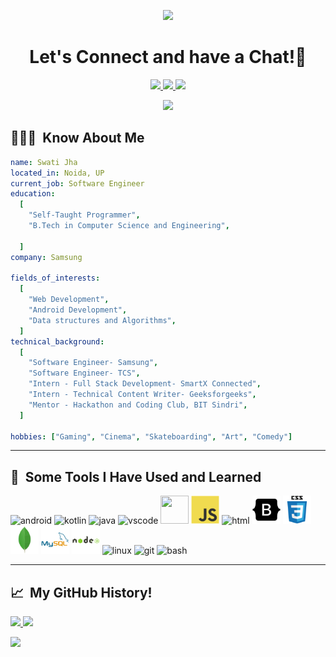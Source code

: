 <p align="center">
  <img src="https://capsule-render.vercel.app/api?text=Hello%20Everyone!&animation=fadeIn&type=waving&color=gradient&height=100&fontColor=black"/>
</p>
<h1 align="center">
  Let's Connect and have a Chat!💬
</h1>

<p align="center">
<a href="https://www.linkedin.com/in/swati-jha2906/">
  <img height="50" src="https://user-images.githubusercontent.com/46517096/166973395-19676cd8-f8ec-4abf-83ff-da8243505b82.png"/>
</a>
<a href="https://twitter.com/this_is_swati_">
  <img height="50" src="https://user-images.githubusercontent.com/46517096/166974271-91dfa250-d70b-4cb9-8707-f1bda1b708c3.png"/>
</a>
<a href="https://www.instagram.com/this_is_swati_/">
  <img height="50" src="https://user-images.githubusercontent.com/46517096/166974368-9798f39f-1f46-499c-b14e-81f0a3f83a06.png"/>
</a>
</p>
<p align="center">
  <img src= "https://media.giphy.com/media/aEwLTJvYxwo1L09oyP/giphy.gif">
</p>

<h2> 👨🏻‍💻 &nbsp;Know About Me</h2>

```yaml
name: Swati Jha
located_in: Noida, UP
current_job: Software Engineer
education:
  [
    "Self-Taught Programmer",
    "B.Tech in Computer Science and Engineering",
    
  ]
company: Samsung

fields_of_interests:
  [
    "Web Development",
    "Android Development",
    "Data structures and Algorithms",
  ]
technical_background:
  [
    "Software Engineer- Samsung",
    "Software Engineer- TCS",
    "Intern - Full Stack Development- SmartX Connected",
    "Intern - Technical Content Writer- Geeksforgeeks",
    "Mentor - Hackathon and Coding Club, BIT Sindri",
  ]
  
hobbies: ["Gaming", "Cinema", "Skateboarding", "Art", "Comedy"]
```
  
---  
<h2> 🚀 &nbsp;Some Tools I Have Used and Learned</h2>
<p align="left">
<img src="https://cdn.jsdelivr.net/gh/devicons/devicon/icons/android/android-original.svg" alt="android" width="45" height="45"/>
<img src="https://cdn.jsdelivr.net/gh/devicons/devicon/icons/kotlin/kotlin-original.svg" alt="kotlin" width="45" height="45"/>  
<img src="https://cdn.jsdelivr.net/gh/devicons/devicon/icons/java/java-original.svg" alt="java" width="45" height="45"/>
<img src="https://cdn.jsdelivr.net/gh/devicons/devicon/icons/vscode/vscode-original.svg" alt="vscode" width="45" height="45"/>
<img src="https://cdn.jsdelivr.net/gh/devicons/devicon/icons/cplusplus/cplusplus-original.svg" width="45" height="45"/>
<img src="https://raw.githubusercontent.com/devicons/devicon/master/icons/javascript/javascript-original.svg" alt="javascript" width="45" height="45" />
<img src="https://cdn.jsdelivr.net/gh/devicons/devicon/icons/html5/html5-original.svg" alt="html" width="45" height="45"/>
<img src="https://raw.githubusercontent.com/devicons/devicon/master/icons/bootstrap/bootstrap-plain.svg" alt="bootstrap" width="45" height="45" />
<img src="https://raw.githubusercontent.com/devicons/devicon/master/icons/css3/css3-original-wordmark.svg" alt="css3" width="45" height="45" />
<img src="https://raw.githubusercontent.com/devicons/devicon/master/icons/mongodb/mongodb-original.svg" alt="mongodb" width="45" height="45" />
<img src="https://raw.githubusercontent.com/devicons/devicon/master/icons/mysql/mysql-original-wordmark.svg" alt="mysql" width="45" height="45" />
<img src="https://raw.githubusercontent.com/devicons/devicon/master/icons/nodejs/nodejs-original-wordmark.svg" alt="nodejs" width="45" height="45" />
<img src="https://cdn.jsdelivr.net/gh/devicons/devicon/icons/linux/linux-original.svg" alt="linux" width="45" height="45"/>       
<img src="https://cdn.jsdelivr.net/gh/devicons/devicon/icons/git/git-original.svg" alt="git" width="45" height="45"/>
<img src="https://cdn.jsdelivr.net/gh/devicons/devicon/icons/bash/bash-original.svg" alt="bash" width="45" height="45"/> 
</p>

---
<h2> 📈 &nbsp;My GitHub History!</h2>
<a href="https://github.com/swatijha-2906">
  <img height="180em" src="https://github-readme-stats.vercel.app/api?username=swatijha-2906&theme=dracula&show_icons=true" />
  <img height="180em" src="https://github-readme-stats.vercel.app/api/top-langs/?username=swatijha-2906&theme=dracula&layout=compact" />
</a>

  
<p align="left">
  <img src="https://capsule-render.vercel.app/api?type=waving&color=gradient&height=100&section=footer"/>
</p>

